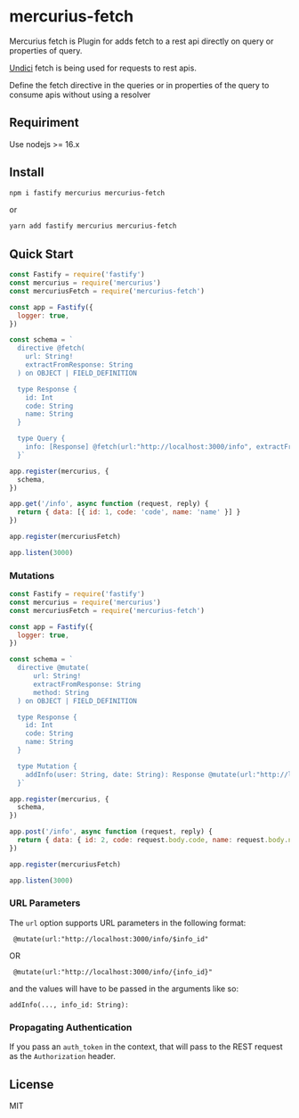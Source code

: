 # mercurius-fetch

Mercurius fetch is Plugin for adds fetch to a rest api directly on query or properties of query.

[Undici](https://github.com/nodejs/undici) fetch is being used for requests to rest apis.

Define the fetch directive in the queries or in properties of the query to consume apis without using a resolver

## Requiriment

Use nodejs >= 16.x

## Install

```bash
npm i fastify mercurius mercurius-fetch
```

or

```bash
yarn add fastify mercurius mercurius-fetch
```

## Quick Start

```js
const Fastify = require('fastify')
const mercurius = require('mercurius')
const mercuriusFetch = require('mercurius-fetch')

const app = Fastify({
  logger: true,
})

const schema = `
  directive @fetch(
    url: String!
    extractFromResponse: String
  ) on OBJECT | FIELD_DEFINITION

  type Response {
    id: Int
    code: String
    name: String
  }

  type Query {
    info: [Response] @fetch(url:"http://localhost:3000/info", extractFromResponse:"data")
  }`

app.register(mercurius, {
  schema,
})

app.get('/info', async function (request, reply) {
  return { data: [{ id: 1, code: 'code', name: 'name' }] }
})

app.register(mercuriusFetch)

app.listen(3000)
```

### Mutations

```js
const Fastify = require('fastify')
const mercurius = require('mercurius')
const mercuriusFetch = require('mercurius-fetch')

const app = Fastify({
  logger: true,
})

const schema = `
  directive @mutate(
      url: String!
      extractFromResponse: String
      method: String
  ) on OBJECT | FIELD_DEFINITION

  type Response {
    id: Int
    code: String
    name: String
  }

  type Mutation {
    addInfo(user: String, date: String): Response @mutate(url:"http://localhost:3000/info", extractFromResponse:"data", method:"POST")
  }`

app.register(mercurius, {
  schema,
})

app.post('/info', async function (request, reply) {
  return { data: { id: 2, code: request.body.code, name: request.body.name } }
})

app.register(mercuriusFetch)

app.listen(3000)
```

### URL Parameters

The `url` option supports URL parameters in the following format:

```
 @mutate(url:"http://localhost:3000/info/$info_id"
```

OR

```
 @mutate(url:"http://localhost:3000/info/{info_id}"
```

and the values will have to be passed in the arguments like so:

```
addInfo(..., info_id: String):
```

### Propagating Authentication 

If you pass an `auth_token` in the context, that will pass to the REST request as the `Authorization` header. 


## License

MIT

